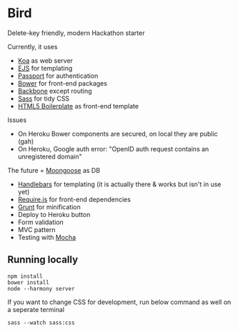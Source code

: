 Bird
===

Delete-key friendly, modern Hackathon starter

Currently, it uses
- [Koa] as web server
- [EJS] for templating
- [Passport] for authentication
- [Bower] for front-end packages
- [Backbone] except routing
- [Sass] for tidy CSS
- [HTML5 Boilerplate] as front-end template

Issues
- On Heroku Bower components are secured, on local they are public (gah)
- On Heroku, Google auth error: "OpenID auth request contains an unregistered domain"

The future
= [Moongoose] as DB
- [Handlebars] for templating (it is actually there & works but isn't in use yet)
- [Require.js] for front-end dependencies
- [Grunt] for minification
- Deploy to Heroku button
- Form validation
- MVC pattern
- Testing with [Mocha]

## Running locally
```
npm install
bower install
node --harmony server
```
If you want to change CSS for development, run below command as well on a seperate terminal
```
sass --watch sass:css
```
[Koa]:http://koajs.com/
[EJS]:http://embeddedjs.com/
[Passport]:http://passportjs.org/
[Bower]:http://bower.io/
[Moongoose]:https://github.com/learnboost/mongoose
[Mocha]:https://github.com/mochajs/mocha
[Backbone]:http://backbonejs.org/
[Handlebars]:http://handlebarsjs.com/
[HTML5 Boilerplate]:http://html5boilerplate.com/
[Require.js]:http://requirejs.org/
[Grunt]:http://gruntjs.com/
[Sass]:http://sass-lang.com/

